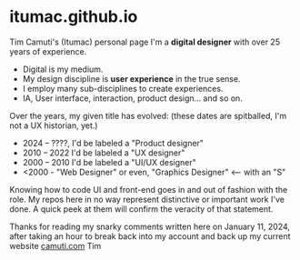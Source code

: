 # itumac.github.io
Tim Camuti's (Itumac) personal page
I'm a <b>digital designer</b> with over 25 years of experience.
- Digital is my medium.
- My design discipline is <b>user experience</b> in the true sense.
- I employ many sub-disciplines to create experiences.
-   IA, User interface, interaction, product design... and so on.

Over the years, my given title has evolved: 
(these dates are spitballed, I'm  not a UX historian, yet.)
- 2024 – ????, I'd be labeled a "Product designer"
- 2010 – 2022 I'd be labeled a "UX designer"
- 2000 – 2010 I'd be labeled a "UI/UX designer"
- <2000 - "Web Designer" or even, "Graphics Designer"  <-- with an "S"

Knowing how to code UI and front-end goes in and out of fashion with the role.
My repos here in no way represent distinctive or important work I've done. A quick peek at them will confirm the veracity of that statement.

Thanks for reading my snarky comments written here on January 11, 2024, after taking an hour to break back into my account and back up my current website [camuti.com](https://www.camuti.com/) 
Tim

